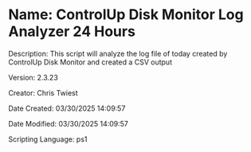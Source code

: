 ﻿# Name: ControlUp Disk Monitor Log Analyzer 24 Hours

Description: This script will analyze the log  file of today created by ControlUp Disk Monitor and created a CSV output

Version: 2.3.23

Creator: Chris Twiest

Date Created: 03/30/2025 14:09:57

Date Modified: 03/30/2025 14:09:57

Scripting Language: ps1

